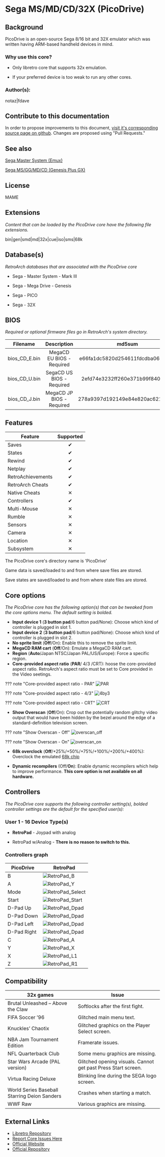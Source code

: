 # Sega MS/MD/CD/32X (PicoDrive)

## Background

PicoDrive is an open-source Sega 8/16 bit and 32X emulator which was written having ARM-based handheld devices in mind.

### Why use this core?

* Only libretro core that supports 32x emulation.

* If your preferred device is too weak to run any other cores.

### Author(s):

notaz|fdave

## Contribute to this documentation

In order to propose improvements to this document, [visit it's corresponding source page on github](https://github.com/libretro/docs/tree/master/docs/library/picodrive.md). Changes are proposed using "Pull Requests."

## See also

[Sega Master System (Emux)](https://buildbot.libretro.com/docs/library/emux_sms/)

[Sega MS/GG/MD/CD (Genesis Plus GX)](https://buildbot.libretro.com/docs/library/genesis_plus_gx/)

## License

MAME

## Extensions

*Content that can be loaded by the PicoDrive core have the following file extensions.*

bin|gen|smd|md|32x|cue|iso|sms|68k

## Database(s)

*RetroArch databases that are associated with the PicoDrive core*

* Sega - Master System - Mark III

* Sega - Mega Drive - Genesis

* Sega - PICO

* Sega - 32X

## BIOS

*Required or optional firmware files go in RetroArch's system directory.*

|   Filename    |    Description            |              md5sum              |
|:-------------:|:-------------------------:|:--------------------------------:|
| bios_CD_E.bin | MegaCD EU BIOS - Required | e66fa1dc5820d254611fdcdba0662372 |
| bios_CD_U.bin | SegaCD US BIOS - Required | 2efd74e3232ff260e371b99f84024f7f |
| bios_CD_J.bin | MegaCD JP BIOS - Required | 278a9397d192149e84e820ac621a8edd |

## Features

| Feature           | Supported |
|-------------------|:---------:|
| Saves             | ✔         |
| States            | ✔         |
| Rewind            | ✔         |
| Netplay           | ✔         |
| RetroAchievements | ✔         |
| RetroArch Cheats  | ✔         |
| Native Cheats     | ✕         |
| Controllers       | ✔         |
| Multi-Mouse       | ✕         |
| Rumble            | ✕         |
| Sensors           | ✕         |
| Camera            | ✕         |
| Location          | ✕         |
| Subsystem         | ✕         |

The PicoDrive core's directory name is 'PicoDrive'

Game data is saved/loaded to and from where save files are stored.

Save states are saved/loaded to and from where state files are stored. 

## Core options

*The PicoDrive core has the following option(s) that can be tweaked from the core options menu. The default setting is bolded.*

- **Input device 1** (**3 button pad**/6 button pad/None): Choose which kind of controller is plugged in slot 1.
- **Input device 2** (**3 button pad**/6 button pad/None): Choose which kind of controller is plugged in slot 2.
- **No sprite limit** (**Off**/On): Enable this to remove the sprite limit.
- **MegaCD RAM cart** (**Off**/On): Emulate a MegaCD RAM cart.
- **Region** (**Auto**/Japan NTSC/Japan PAL/US/Europe): Force a specific region.
- **Core-provided aspect ratio** (**PAR**/ 4/3 /CRT): hoose the core-provided aspect ratio. RetroArch's aspect ratio must be set to Core provided in the Video seetings. 

??? note "Core-provided aspect ratio - PAR"
	![PAR](images\Cores\picodrive\PAR.png)
	
??? note "Core-provided aspect ratio - 4/3"
	![4by3](images\Cores\picodrive\4by3.png)

??? note "Core-provided aspect ratio - CRT"
	![CRT](images\Cores\picodrive\CRT.png)	

- **Show Overscan** (**Off**/On): Crop out the potentially random glitchy video output that would have been hidden by the bezel around the edge of a standard-definition television screen.

??? note "Show Overscan - Off"
	![overscan_off](images\Cores\picodrive\overscan_off.png)
	
??? note "Show Overscan - On"
	![overscan_on](images\Cores\picodrive\overscan_on.png)	

- **68k overclock** (**Off**/+25%/+50%/+75%/+100%/+200%/+400%): Overclock the emulated [68k chip](http://segaretro.org/M68000)

- **Dynamic recompilers** (Off/**On**): Enable dynamic recompilers which help to improve performance. **This core option is not available on all hardware.**

## Controllers

*The PicoDrive core supports the following controller setting(s), bolded controller settings are the default for the specified user(s):*

### User 1 - 16 Device Type(s)

* **RetroPad** - Joypad with analog

* RetroPad w/Analog - **There is no reason to switch to this.**

### Controllers graph

| PicoDrive   | RetroPad                                                       |
|-------------|----------------------------------------------------------------|
| B           | ![RetroPad_B](images/RetroPad/Retro_B_Round.png)               |
| A           | ![RetroPad_Y](images/RetroPad/Retro_Y_Round.png)               |
| Mode        | ![RetroPad_Select](images/RetroPad/Retro_Select.png)           |
| Start       | ![RetroPad_Start](images/RetroPad/Retro_Start.png)             |
| D-Pad Up    | ![RetroPad_Dpad](images/RetroPad/Retro_Dpad_Up.png)            |
| D-Pad Down  | ![RetroPad_Dpad](images/RetroPad/Retro_Dpad_Down.png)          |
| D-Pad Left  | ![RetroPad_Dpad](images/RetroPad/Retro_Dpad_Left.png)          |
| D-Pad Right | ![RetroPad_Dpad](images/RetroPad/Retro_Dpad_Right.png)         |
| C           | ![RetroPad_A](images/RetroPad/Retro_A_Round.png)               |
| Y           | ![RetroPad_X](images/RetroPad/Retro_X_Round.png)               |
| X           | ![RetroPad_L1](images/RetroPad/Retro_L1.png)                   |
| Z           | ![RetroPad_R1](images/RetroPad/Retro_R1.png)                   |

## Compatibility

| 32x games                                    | Issue                                                         |
|----------------------------------------------|---------------------------------------------------------------|
| Brutal Unleashed – Above the Claw            | Softlocks after the first fight.                              |
| FIFA Soccer ’96                              | Glitched main menu text.                                      |
| Knuckles’ Chaotix                            | Glitched graphics on the Player Select screen.                |
| NBA Jam Tournament Edition                   | Framerate issues.                                             |
| NFL Quarterback Club                         | Some menu graphics are missing.                               |
| Star Wars Arcade (PAL version)               | Glitched opening visuals. Cannot get past Press Start screen. |
| Virtua Racing Deluxe                         | Blinking line during the SEGA logo screen.                    |
| World Series Baseball Starring Deion Sanders | Crashes when starting a match.                                |
| WWF Raw                                      | Various graphics are missing.                                 |

## External Links

* [Libretro Repository](https://github.com/libretro/picodrive)
* [Report Core Issues Here](https://github.com/libretro/libretro-meta)
* [Official Website](http://notaz.gp2x.de/pico.php)
* [Official Repository](https://github.com/notaz/picodrive)
